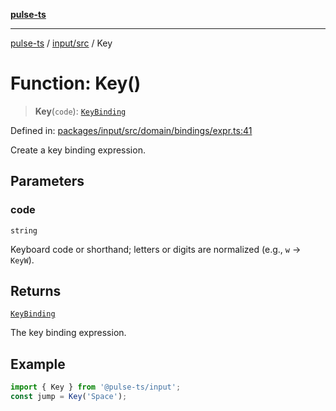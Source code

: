 [**pulse-ts**](../../../README.md)

***

[pulse-ts](../../../README.md) / [input/src](../README.md) / Key

# Function: Key()

> **Key**(`code`): [`KeyBinding`](../type-aliases/KeyBinding.md)

Defined in: [packages/input/src/domain/bindings/expr.ts:41](https://github.com/jlehett/pulse-ts/blob/4869ef2c4af7bf37d31e2edd2d6d1ba148133fb2/packages/input/src/domain/bindings/expr.ts#L41)

Create a key binding expression.

## Parameters

### code

`string`

Keyboard code or shorthand; letters or digits are normalized (e.g., `w` → `KeyW`).

## Returns

[`KeyBinding`](../type-aliases/KeyBinding.md)

The key binding expression.

## Example

```ts
import { Key } from '@pulse-ts/input';
const jump = Key('Space');
```
